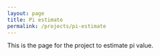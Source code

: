 ```yaml
---
layout: page
title: Pi estimate
permalink: /projects/pi-estimate
---
```


This is the page for the project to estimate pi value.
